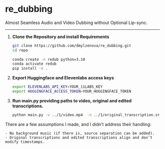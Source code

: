# re_dubbing

Almost Seamless Audio and Video Dubbing without Optional Lip-sync.

---


1. **Clone the Repository and install Requirements**  
   ```bash
   git clone https://github.com/dmylzenova/re_dubbing.git
   cd repo
 
   conda create -n redub python=3.10
   conda activate redub
   pip install -e .
   ```

2.  **Export Huggingface and Elevenlabs access keys**
    ```bash
    export ELEVENLABS_API_KEY=YOUR_11LABS_KEY
    export HUGGINGFACE_ACCESS_TOKEN=YOUR_HUGGINGFACE_TOKEN
    ```

3. **Run main.py providing paths to video, original and edited transcriptions.**
   ```bash
   python main.py -v ../1/video.mp4  -o ../1/original_transcription.srt -e ../1/edited_transription.srt
   ```


There are a few assumptions I made, and I didn’t address their handling:

    - No background music (if there is, source separation can be added).
    - Original transcriptions and edited transcriptions align and don’t modify timestamps.

